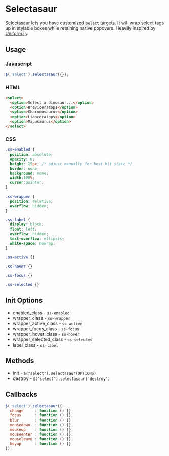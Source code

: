 # Selectasaur

Selectasaur lets you have customized `select` targets. It will wrap select tags up in stylable boxes while retaining native popovers. Heavily inspired by [Uniform.js](https://github.com/pixelmatrix/uniform).

## Usage

### Javascript

```js
$('select').selectasaur({});
```

### HTML

```html
<select>
  <option>Select a dinosaur...</option>
  <option>Breviceratops</option>
  <option>Charonosaurus</option>
  <option>Liaoceratops</option>
  <option>Mapusaurus</option>
</select>
```
### CSS

```css
.ss-enabled {
  position: absolute;
  opacity: 0;
  height: 25px; /* adjust manually for best hit state */
  border: none;
  background: none;
  width:100%;
  cursor:pointer;
}

.ss-wrapper {
  position: relative;
  overflow: hidden;
}

.ss-label {
  display: block;
  float: left;
  overflow: hidden;
  text-overflow: ellipsis;
  white-space: nowrap;
}

.ss-active {}

.ss-hover {}

.ss-focus {}

.ss-selected {}

```

## Init Options

* enabled_class          - `ss-enabled`
* wrapper_class          - `ss-wrapper`
* wrapper_active_class   - `ss-active`
* wrapper_focus_class    - `ss-focus`
* wrapper_hover_class    - `ss-hover`
* wrapper_selected_class - `ss-selected`
* label_class            - `ss-label`

## Methods

* init      - `$("select").selectasaur(OPTIONS)`
* destroy   - `$("select").selectasaur('destroy')`

## Callbacks

```js
$('select').selectasaur({
  change     : function () {},
  focus      : function () {},
  blur       : function () {},
  mousedown  : function () {},
  mouseup    : function () {},
  mouseenter : function () {},
  mouseleave : function () {},
  keyup      : function () {}
});
```